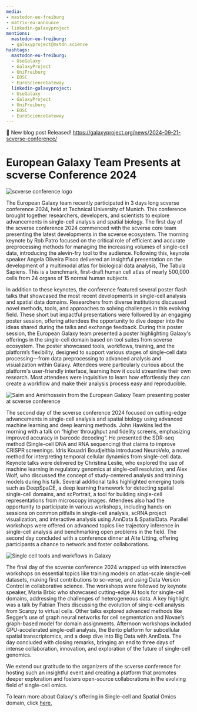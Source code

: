 ```yaml
---
media:
- mastodon-eu-freiburg
- matrix-eu-announce
- linkedin-galaxyproject
mentions:
  mastodon-eu-freiburg:
  - galaxyproject@mstdn.science
hashtags:
  mastodon-eu-freiburg:
  - UseGalaxy
  - GalaxyProject
  - UniFreiburg
  - EOSC
  - EuroScienceGateway
  linkedin-galaxyproject:
  - UseGalaxy
  - GalaxyProject
  - UniFreiburg
  - EOSC
  - EuroScienceGateway
---
```

📝 New blog post Released!
https://galaxyproject.org/news/2024-09-21-scverse-conference/

**European Galaxy Team Presents at scverse Conference 2024**
============================================================

![scverse conference logo](https://galaxyproject.org/news/2024-09-21-scverse-conference/scverse2.png)

The European Galaxy team recently participated in 3 days long scverse conference 2024, held at Technical University of Munich. This conference brought together researchers, developers, and scientists to explore advancements in single\-cell analysis and spatial biology. The first day of the scverse conference 2024 commenced with the scverse core team presenting the latest developments in the scverse ecosystem. The morning keynote by Rob Patro focused on the critical role of efficient and accurate preprocessing methods for managing the increasing volumes of single\-cell data, introducing the alevin\-fry tool to the audience. Following this, keynote speaker Angela Oliveira Pisco delivered an insightful presentation on the development of a multimodal atlas for biological data analysis, The Tabula Sapiens. This is a benchmark, first\-draft human cell atlas of nearly 500,000 cells from 24 organs of 15 normal human subjects.

In addition to these keynotes, the conference featured several poster flash talks that showcased the most recent developments in single\-cell analysis and spatial data domains. Researchers from diverse institutions discussed novel methods, tools, and approaches to solving challenges in this evolving field. These short but impactful presentations were followed by an engaging poster session, offering attendees the opportunity to dive deeper into the ideas shared during the talks and exchange feedback. During this poster session, the European Galaxy team presented a poster highlighting Galaxy's offerings in the single\-cell domain based on tool suites from scverse ecosystem. The poster showcased tools, workflows, training, and the platform’s flexibility, designed to support various stages of single\-cell data processing—from data preprocessing to advanced analysis and visualization within Galaxy. Attendees were particularly curious about the platform's user\-friendly interface, learning how it could streamline their own research. Most attendees were inquisitive to learn how effortlessly they can create a workflow and make their analysis process easy and reproducible.

![Saim and Amirhossein from the European Galaxy Team presenting poster at scverse conference](https://galaxyproject.org/news/2024-09-21-scverse-conference/poster.png)

The second day of the scverse conference 2024 focused on cutting\-edge advancements in single\-cell analysis and spatial biology using advanced machine learning and deep learning methods. John Hawkins led the morning with a talk on “higher throughput and fidelity screens, emphasizing improved accuracy in barcode decoding”. He presented the SDR\-seq method (Single\-cell DNA and RNA sequencing) that claims to improve CRISPR screenings. Idris Kouadri Boudjelthia introduced NeuroVelo, a novel method for interpreting temporal cellular dynamics from single\-cell data. Keynote talks were delivered by Christina Leslie, who explored the use of machine learning in regulatory genomics at single\-cell resolution, and Alex Wolf, who discussed the concept of study\-centered analysis and training models during his talk. Several additional talks highlighted emerging tools such as DeepSpaCE, a deep learning framework for detecting spatial single\-cell domains, and scPortrait, a tool for building single\-cell representations from microscopy images. Attendees also had the opportunity to participate in various workshops, including hands\-on sessions on common pitfalls in single\-cell analysis, scRNA project visualization, and interactive analysis using AnnData \& SpatialData. Parallel workshops were offered on advanced topics like trajectory inference in single\-cell analysis and benchmarking open problems in the field. The second day concluded with a conference dinner at Alte Utting, offering participants a chance to network and foster collaborations.

![Single cell tools and workflows in Galaxy](https://galaxyproject.org/news/2024-09-21-scverse-conference/workflow.png)

The final day of the scverse conference 2024 wrapped up with interactive workshops on essential topics like training models on atlas\-scale single\-cell datasets, making first contributions to sc\-verse, and using Data Version Control in collaborative science. The workshops were followed by keynote speaker, Maria Brbic who showcased cutting\-edge AI tools for single\-cell domains, addressing the challenges of heterogeneous data. A key highlight was a talk by Fabian Theis discussing the evolution of single\-cell analysis from Scanpy to virtual cells. Other talks explored advanced methods like Segger’s use of graph neural networks for cell segmentation and Novae’s graph\-based model for domain assignments. Afternoon workshops included GPU\-accelerated single\-cell analysis, the Bento platform for subcellular spatial transcriptomics, and a deep dive into Big Data with AnnData. The day concluded with closing remarks, bringing an end to three days of intense collaboration, innovation, and exploration of the future of single\-cell genomics.

We extend our gratitude to the organizers of the scverse conference for hosting such an insightful event and creating a platform that promotes deeper exploration and fosters open\-source collaborations in the evolving field of single\-cell omics.

To learn more about Galaxy's offering in Single\-cell and Spatial Omics domain, click [here.](https://singlecell.usegalaxy.eu/)